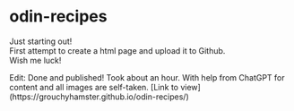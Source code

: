 # odin-recipes

<p>Just starting out!
<br>First attempt to create a html page and upload it to Github.
<br>Wish me luck!</p>

<p>Edit: Done and published! Took about an hour. With help from ChatGPT for content and all images are self-taken. [Link to view] (https://grouchyhamster.github.io/odin-recipes/)